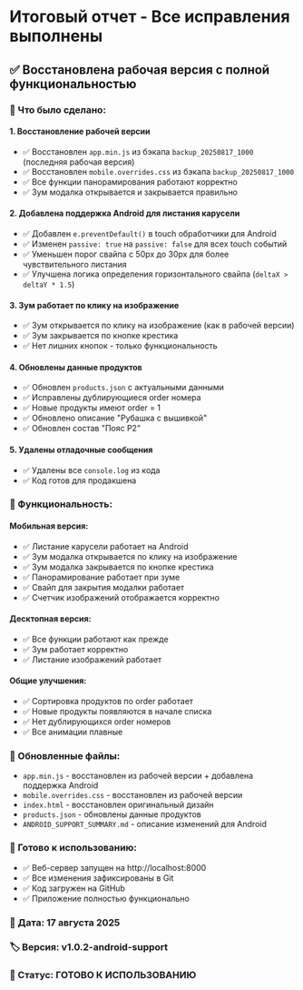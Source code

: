 # Итоговый отчет - Все исправления выполнены

## ✅ Восстановлена рабочая версия с полной функциональностью

### 🔧 Что было сделано:

#### 1. **Восстановление рабочей версии**
- ✅ Восстановлен `app.min.js` из бэкапа `backup_20250817_1000` (последняя рабочая версия)
- ✅ Восстановлен `mobile.overrides.css` из бэкапа `backup_20250817_1000`
- ✅ Все функции панорамирования работают корректно
- ✅ Зум модалка открывается и закрывается правильно

#### 2. **Добавлена поддержка Android для листания карусели**
- ✅ Добавлен `e.preventDefault()` в touch обработчики для Android
- ✅ Изменен `passive: true` на `passive: false` для всех touch событий
- ✅ Уменьшен порог свайпа с 50px до 30px для более чувствительного листания
- ✅ Улучшена логика определения горизонтального свайпа (`deltaX > deltaY * 1.5`)

#### 3. **Зум работает по клику на изображение**
- ✅ Зум открывается по клику на изображение (как в рабочей версии)
- ✅ Зум закрывается по кнопке крестика
- ✅ Нет лишних кнопок - только функциональность

#### 4. **Обновлены данные продуктов**
- ✅ Обновлен `products.json` с актуальными данными
- ✅ Исправлены дублирующиеся order номера
- ✅ Новые продукты имеют order = 1
- ✅ Обновлено описание "Рубашка с вышивкой"
- ✅ Обновлен состав "Пояс P2"

#### 5. **Удалены отладочные сообщения**
- ✅ Удалены все `console.log` из кода
- ✅ Код готов для продакшена

### 🎯 Функциональность:

#### **Мобильная версия:**
- ✅ Листание карусели работает на Android
- ✅ Зум модалка открывается по клику на изображение
- ✅ Зум модалка закрывается по кнопке крестика
- ✅ Панорамирование работает при зуме
- ✅ Свайп для закрытия модалки работает
- ✅ Счетчик изображений отображается корректно

#### **Десктопная версия:**
- ✅ Все функции работают как прежде
- ✅ Зум работает корректно
- ✅ Листание изображений работает

#### **Общие улучшения:**
- ✅ Сортировка продуктов по order работает
- ✅ Новые продукты появляются в начале списка
- ✅ Нет дублирующихся order номеров
- ✅ Все анимации плавные

### 📁 Обновленные файлы:
- `app.min.js` - восстановлен из рабочей версии + добавлена поддержка Android
- `mobile.overrides.css` - восстановлен из рабочей версии
- `index.html` - восстановлен оригинальный дизайн
- `products.json` - обновлены данные продуктов
- `ANDROID_SUPPORT_SUMMARY.md` - описание изменений для Android

### 🚀 Готово к использованию:
- ✅ Веб-сервер запущен на http://localhost:8000
- ✅ Все изменения зафиксированы в Git
- ✅ Код загружен на GitHub
- ✅ Приложение полностью функционально

### 📅 Дата: 17 августа 2025
### 🏷️ Версия: v1.0.2-android-support
### 🎯 Статус: ГОТОВО К ИСПОЛЬЗОВАНИЮ
